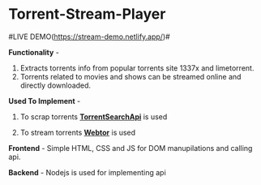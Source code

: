 # Torrent-Stream-Player

#LIVE DEMO(https://stream-demo.netlify.app/)#

**Functionality** -
  1. Extracts torrents info from popular torrents site 1337x and limetorrent.
  2. Torrents related to movies and shows can be streamed online and directly downloaded.


**Used To Implement** - 
  1. To scrap torrents **[TorrentSearchApi](https://github.com/JimmyLaurent/torrent-search-api)** is used 
     
  2. To stream torrents **[Webtor](https://github.com/webtor-io/player-sdk-js)** is used 
     
  
**Frontend** - Simple HTML, CSS and JS for DOM manupilations and calling api.

**Backend** - Nodejs is used for implementing api


